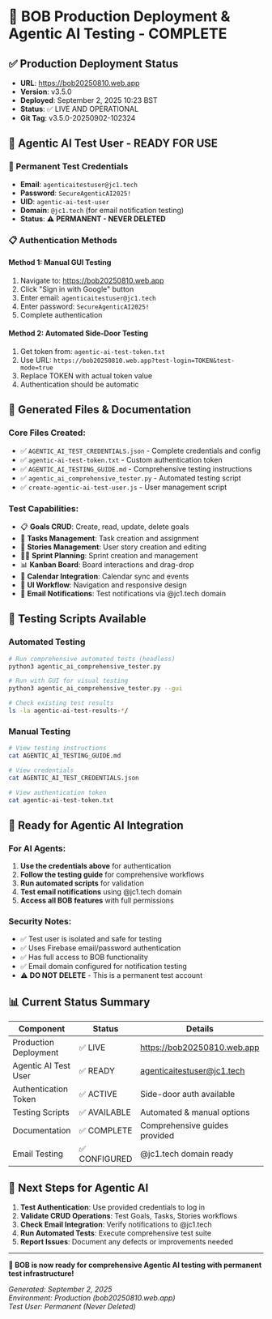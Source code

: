 # 🚀 BOB Production Deployment & Agentic AI Testing - COMPLETE

## ✅ Production Deployment Status
- **URL**: https://bob20250810.web.app
- **Version**: v3.5.0  
- **Deployed**: September 2, 2025 10:23 BST
- **Status**: ✅ LIVE AND OPERATIONAL
- **Git Tag**: v3.5.0-20250902-102324

## 🤖 Agentic AI Test User - READY FOR USE

### 🔐 Permanent Test Credentials
- **Email**: `agenticaitestuser@jc1.tech`
- **Password**: `SecureAgenticAI2025!`
- **UID**: `agentic-ai-test-user`
- **Domain**: `@jc1.tech` (for email notification testing)
- **Status**: ⚠️ **PERMANENT - NEVER DELETED**

### 📋 Authentication Methods

#### Method 1: Manual GUI Testing
1. Navigate to: https://bob20250810.web.app
2. Click "Sign in with Google" button  
3. Enter email: `agenticaitestuser@jc1.tech`
4. Enter password: `SecureAgenticAI2025!`
5. Complete authentication

#### Method 2: Automated Side-Door Testing
1. Get token from: `agentic-ai-test-token.txt`
2. Use URL: `https://bob20250810.web.app?test-login=TOKEN&test-mode=true`
3. Replace TOKEN with actual token value
4. Authentication should be automatic

## 📁 Generated Files & Documentation

### Core Files Created:
- ✅ `AGENTIC_AI_TEST_CREDENTIALS.json` - Complete credentials and config
- ✅ `agentic-ai-test-token.txt` - Custom authentication token
- ✅ `AGENTIC_AI_TESTING_GUIDE.md` - Comprehensive testing instructions
- ✅ `agentic_ai_comprehensive_tester.py` - Automated testing script
- ✅ `create-agentic-ai-test-user.js` - User management script

### Test Capabilities:
- 📋 **Goals CRUD**: Create, read, update, delete goals
- 📝 **Tasks Management**: Task creation and assignment
- 📖 **Stories Management**: User story creation and editing  
- 🏃‍♂️ **Sprint Planning**: Sprint creation and management
- 📊 **Kanban Board**: Board interactions and drag-drop
- 📅 **Calendar Integration**: Calendar sync and events
- 🎨 **UI Workflow**: Navigation and responsive design
- 📧 **Email Notifications**: Test notifications via @jc1.tech domain

## 🔧 Testing Scripts Available

### Automated Testing
```bash
# Run comprehensive automated tests (headless)
python3 agentic_ai_comprehensive_tester.py

# Run with GUI for visual testing
python3 agentic_ai_comprehensive_tester.py --gui

# Check existing test results
ls -la agentic-ai-test-results-*/
```

### Manual Testing
```bash
# View testing instructions
cat AGENTIC_AI_TESTING_GUIDE.md

# View credentials
cat AGENTIC_AI_TEST_CREDENTIALS.json

# View authentication token
cat agentic-ai-test-token.txt
```

## 🎯 Ready for Agentic AI Integration

### For AI Agents:
1. **Use the credentials above** for authentication
2. **Follow the testing guide** for comprehensive workflows
3. **Run automated scripts** for validation
4. **Test email notifications** using @jc1.tech domain
5. **Access all BOB features** with full permissions

### Security Notes:
- ✅ Test user is isolated and safe for testing
- ✅ Uses Firebase email/password authentication
- ✅ Has full access to BOB functionality
- ✅ Email domain configured for notification testing
- ⚠️ **DO NOT DELETE** - This is a permanent test account

## 📊 Current Status Summary

| Component | Status | Details |
|-----------|--------|---------|
| Production Deployment | ✅ LIVE | https://bob20250810.web.app |
| Agentic AI Test User | ✅ READY | agenticaitestuser@jc1.tech |
| Authentication Token | ✅ ACTIVE | Side-door auth available |
| Testing Scripts | ✅ AVAILABLE | Automated & manual options |
| Documentation | ✅ COMPLETE | Comprehensive guides provided |
| Email Testing | ✅ CONFIGURED | @jc1.tech domain ready |

## 🚀 Next Steps for Agentic AI

1. **Test Authentication**: Use provided credentials to log in
2. **Validate CRUD Operations**: Test Goals, Tasks, Stories workflows
3. **Check Email Integration**: Verify notifications to @jc1.tech
4. **Run Automated Tests**: Execute comprehensive test suite
5. **Report Issues**: Document any defects or improvements needed

---

**🎉 BOB is now ready for comprehensive Agentic AI testing with permanent test infrastructure!**

*Generated: September 2, 2025*  
*Environment: Production (bob20250810.web.app)*  
*Test User: Permanent (Never Deleted)*
